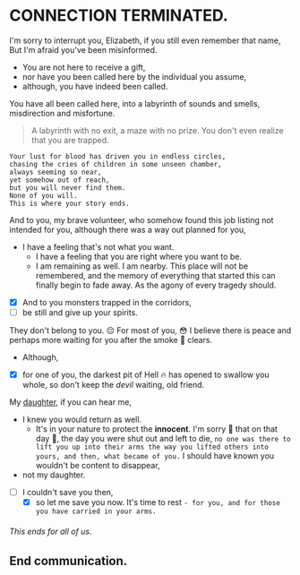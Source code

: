 # CONNECTION TERMINATED.
I'm sorry to interrupt you, Elizabeth, if you still even remember that name, But I'm afraid you've been misinformed.
- You are not here to receive a gift, 
- nor have you been called here by the individual you assume, 
- although, you have indeed been called. 

You have all been called here, into a labyrinth of sounds and smells, misdirection and misfortune. 
> A labyrinth with no exit, a maze with no prize. You don't even realize that you are trapped.

```
Your lust for blood has driven you in endless circles,
chasing the cries of children in some unseen chamber,
always seeming so near,
yet somehow out of reach,
but you will never find them. 
None of you will.
This is where your story ends.
```
And to you, my brave volunteer, who somehow found this job listing not intended for you, 
although there was a way out planned for you, 
- I have a feeling that's not what you want. 
  - I have a feeling that you are right where you want to be. 
  - I am remaining as well. I am nearby. 
This place will not be remembered, and the memory of everything that started this can finally begin to fade away. As the agony of every tragedy should.

- [x] And to you monsters trapped in the corridors, 
- [ ] be still and give up your spirits. 

They don't belong to you. :pensive: For most of you, :flushed: I believe there is peace and perhaps more waiting for you after the smoke 🚬 clears. 
- Although, 
- [x] for one of you, 
the darkest pit of Hell :fire: has opened to swallow you whole, 
so don't keep the *devil* waiting, old friend.

My [daughter](https://upload.wikimedia.org/wikipedia/en/9/9a/Trollface_non-free.png), if you can hear me,
- I knew you would return as well. 
  - It's in your nature to protect the **innocent**. 
I'm sorry 🥺 that on that day 📆, the day you were shut out and left to die, 
`no one was there to lift you up into their arms the way you lifted others into yours, and then, what became of you.` 
I should have known you wouldn't be content to disappear, 
- not my daughter. 
- [ ] I couldn't save you then, 
  - [x] so let me save you now. It's time to rest ```- for you, and for those you have carried in your arms.```

###### This ends for all of us.

## End communication.
